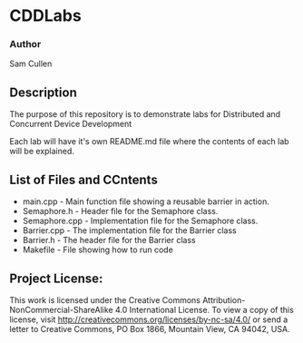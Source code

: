 # CDDLabs

### Author
Sam Cullen
## Description
The purpose of this repository is to demonstrate labs for Distributed and Concurrent Device Development

Each lab will have it's own README.md file where the contents of each lab will be explained.

## List of Files and CCntents
- main.cpp -  Main function file showing a reusable barrier in action.
- Semaphore.h - Header file for the Semaphore class.
- Semaphore.cpp - Implementation file for the Semaphore class.
- Barrier.cpp - The implementation file for the Barrier class
- Barrier.h - The header file for the Barrier class
- Makefile - File showing how to run code

## Project License:
This work is licensed under the Creative Commons Attribution-NonCommercial-ShareAlike 4.0 International License. To view a copy of this license, visit http://creativecommons.org/licenses/by-nc-sa/4.0/ or send a letter to Creative Commons, PO Box 1866, Mountain View, CA 94042, USA.
